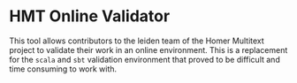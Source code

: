 # HMT Online Validator
This tool allows contributors to the leiden team of the Homer Multitext project to validate their work in an online environment.
This is a replacement for the `scala` and `sbt` validation environment that proved to be difficult and time consuming to work with.